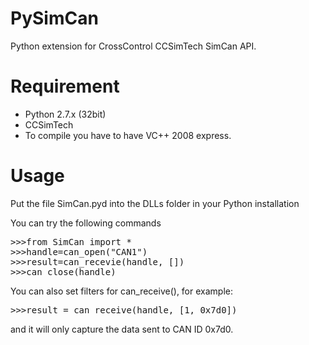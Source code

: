 PySimCan
========

Python extension for CrossControl CCSimTech SimCan API. 

Requirement
========
* Python 2.7.x (32bit)
* CCSimTech
* To compile you have to have VC++ 2008 express.

Usage
========
Put the file SimCan.pyd into the DLLs folder in your Python installation

You can try the following commands

<pre>
>>>from SimCan import *
>>>handle=can_open("CAN1")
>>>result=can_recevie(handle, [])
>>>can_close(handle)
</pre>

You can also set filters for can_receive(), for example:
<pre>
>>>result = can_receive(handle, [1, 0x7d0])
</pre>
and it will only capture the data sent to CAN ID 0x7d0.

